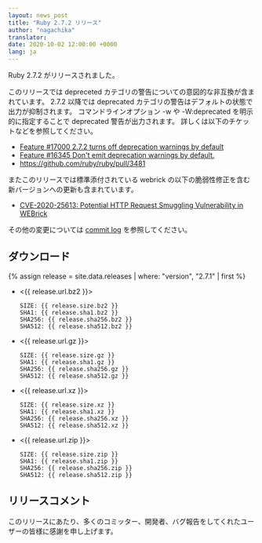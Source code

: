 ```yaml
---
layout: news_post
title: "Ruby 2.7.2 リリース"
author: "nagachika"
translator:
date: 2020-10-02 12:00:00 +0000
lang: ja
---
```


Ruby 2.7.2 がリリースされました。

このリリースでは depreceted カテゴリの警告についての意図的な非互換が含まれています。
2.7.2 以降では deprecated カテゴリの警告はデフォルトの状態で出力が抑制されます。
コマンドラインオプション -w や -W:deprecated を明示的に指定することで deprecated 警告が出力されます。
詳しくは以下のチケットなどを参照してください。

* [Feature #17000 2.7.2 turns off deprecation warnings by default](https://bugs.ruby-lang.org/issues/17000)
* [Feature #16345 Don't emit deprecation warnings by default.](https://bugs.ruby-lang.org/issues/16345)
* https://github.com/ruby/ruby/pull/3481

またこのリリースでは標準添付されている webrick の以下の脆弱性修正を含む新バージョンへの更新も含まれています。

* [CVE-2020-25613: Potential HTTP Request Smuggling Vulnerability in WEBrick](/en/news/2019/09/29/http-request-smuggling-cve-2020-25613/)

その他の変更については [commit log](https://github.com/ruby/ruby/compare/v2_7_1...v2_7_2) を参照してください。

## ダウンロード

{% assign release = site.data.releases | where: "version", "2.7.1" | first %}

* <{{ release.url.bz2 }}>

      SIZE: {{ release.size.bz2 }}
      SHA1: {{ release.sha1.bz2 }}
      SHA256: {{ release.sha256.bz2 }}
      SHA512: {{ release.sha512.bz2 }}

* <{{ release.url.gz }}>

      SIZE: {{ release.size.gz }}
      SHA1: {{ release.sha1.gz }}
      SHA256: {{ release.sha256.gz }}
      SHA512: {{ release.sha512.gz }}

* <{{ release.url.xz }}>

      SIZE: {{ release.size.xz }}
      SHA1: {{ release.sha1.xz }}
      SHA256: {{ release.sha256.xz }}
      SHA512: {{ release.sha512.xz }}

* <{{ release.url.zip }}>

      SIZE: {{ release.size.zip }}
      SHA1: {{ release.sha1.zip }}
      SHA256: {{ release.sha256.zip }}
      SHA512: {{ release.sha512.zip }}

## リリースコメント

このリリースにあたり、多くのコミッター、開発者、バグ報告をしてくれたユーザーの皆様に感謝を申し上げます。
